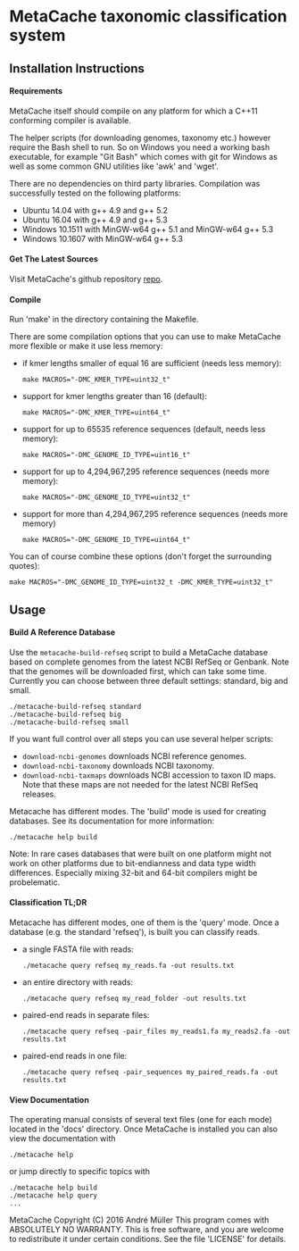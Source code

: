 # MetaCache taxonomic classification system

## Installation Instructions

#### Requirements
MetaCache itself should compile on any platform for which a C++11 conforming
compiler is available.

The helper scripts (for downloading genomes, taxonomy etc.) however require the
Bash shell to run. So on Windows you need a working bash executable, for
example "Git Bash" which comes with git for Windows as well as some common GNU
utilities like 'awk' and 'wget'.

There are no dependencies on third party libraries.
Compilation was successfully tested on the following platforms:
- Ubuntu 14.04 with g++ 4.9 and g++ 5.2
- Ubuntu 16.04 with g++ 4.9 and g++ 5.3
- Windows 10.1511 with MinGW-w64 g++ 5.1 and MinGW-w64 g++ 5.3
- Windows 10.1607 with MinGW-w64 g++ 5.3


#### Get The Latest Sources
Visit MetaCache's github repository [repo].


#### Compile
Run 'make' in the directory containing the Makefile.

There are some compilation options that you can use to make MetaCache more
flexible or make it use less memory:

* if kmer lengths smaller of equal 16 are sufficient (needs less memory):
  ```
  make MACROS="-DMC_KMER_TYPE=uint32_t"
  ```

* support for kmer lengths greater than 16 (default):
  ```
  make MACROS="-DMC_KMER_TYPE=uint64_t"
  ```

* support for up to 65535 reference sequences (default, needs less memory):
  ```
  make MACROS="-DMC_GENOME_ID_TYPE=uint16_t"
  ```

* support for up to 4,294,967,295 reference sequences (needs more memory):
  ```
  make MACROS="-DMC_GENOME_ID_TYPE=uint32_t"
  ```

* support for more than 4,294,967,295 reference sequences (needs more memory)
  ```
  make MACROS="-DMC_GENOME_ID_TYPE=uint64_t"
  ```

You can of course combine these options (don't forget the surrounding quotes):
  ```
  make MACROS="-DMC_GENOME_ID_TYPE=uint32_t -DMC_KMER_TYPE=uint32_t"
  ```


## Usage
   
#### Build A Reference Database
Use the ```metacache-build-refseq``` script to build a MetaCache database based
on complete genomes from the latest NCBI RefSeq or Genbank. Note that the
genomes will be downloaded first, which can take some time.
Currently you can choose between three default settings: standard, big and small.
```
./metacache-build-refseq standard
./metacache-build-refseq big
./metacache-build-refseq small
```

If you want full control over all steps you can use several helper scripts:
* ```download-ncbi-genomes``` downloads NCBI reference genomes.
* ```download-ncbi-taxonomy``` downloads NCBI taxonomy.
* ```download-ncbi-taxmaps``` downloads NCBI accession to taxon ID maps.
     Note that these maps are not needed for the latest NCBI RefSeq releases.

Metacache has different modes. The 'build' mode is used for creating databases.
See its documentation for more information:
```
./metacache help build
```

Note: In rare cases databases that were built on one platform might not work on
other platforms due to bit-endianness and data type width differences.
Especially mixing 32-bit and 64-bit compilers might be probelematic.


#### Classification TL;DR 
Metacache has different modes, one of them is the 'query' mode. Once a database
(e.g. the standard 'refseq'), is built you can classify reads.
* a single FASTA file with reads:
  ```
  ./metacache query refseq my_reads.fa -out results.txt
  ```
* an entire directory with reads:
  ```
  ./metacache query refseq my_read_folder -out results.txt
  ```
* paired-end reads in separate files:
  ```
  ./metacache query refseq -pair_files my_reads1.fa my_reads2.fa -out results.txt
  ```
* paired-end reads in one file:
  ```
  ./metacache query refseq -pair_sequences my_paired_reads.fa -out results.txt
  ```

#### View Documentation
The operating manual consists of several text files (one for each mode) located
in the 'docs' directory.
Once MetaCache is installed you can also view the documentation with 
```
./metacache help
```
or jump directly to specific topics with
```
./metacache help build
./metacache help query
...
```

MetaCache  Copyright (C) 2016  André Müller
This program comes with ABSOLUTELY NO WARRANTY.
This is free software, and you are welcome to redistribute it under certain
conditions. See the file 'LICENSE' for details.

[repo]: https://github.com/muellan/metacache
